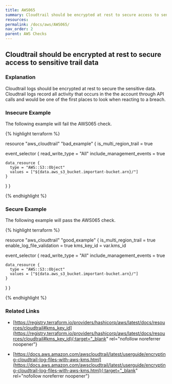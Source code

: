 ```yaml
---
title: AWS065
summary: Cloudtrail should be encrypted at rest to secure access to sensitive trail data [aws_cloudtrail] 
resources: 
permalink: /docs/aws/AWS065/
nav_order: 2
parent: AWS Checks
---
```


## Cloudtrail should be encrypted at rest to secure access to sensitive trail data

### Explanation


Cloudtrail logs should be encrypted at rest to secure the sensitive data. Cloudtrail logs record all activity that occurs in the the account through API calls and would be one of the first places to look when reacting to a breach.



### Insecure Example

The following example will fail the AWS065 check.

{% highlight terraform %}

resource "aws_cloudtrail" "bad_example" {
  is_multi_region_trail = true

  event_selector {
    read_write_type           = "All"
    include_management_events = true

    data_resource {
      type = "AWS::S3::Object"
      values = ["${data.aws_s3_bucket.important-bucket.arn}/"]
    }
  }
}

{% endhighlight %}



### Secure Example

The following example will pass the AWS065 check.

{% highlight terraform %}

resource "aws_cloudtrail" "good_example" {
  is_multi_region_trail = true
  enable_log_file_validation = true
  kms_key_id = var.kms_id

  event_selector {
    read_write_type           = "All"
    include_management_events = true

    data_resource {
      type = "AWS::S3::Object"
      values = ["${data.aws_s3_bucket.important-bucket.arn}/"]
    }
  }
}

{% endhighlight %}


### Related Links


- [https://registry.terraform.io/providers/hashicorp/aws/latest/docs/resources/cloudtrail#kms_key_id](https://registry.terraform.io/providers/hashicorp/aws/latest/docs/resources/cloudtrail#kms_key_id){:target="_blank" rel="nofollow noreferrer noopener"}

- [https://docs.aws.amazon.com/awscloudtrail/latest/userguide/encrypting-cloudtrail-log-files-with-aws-kms.html](https://docs.aws.amazon.com/awscloudtrail/latest/userguide/encrypting-cloudtrail-log-files-with-aws-kms.html){:target="_blank" rel="nofollow noreferrer noopener"}

